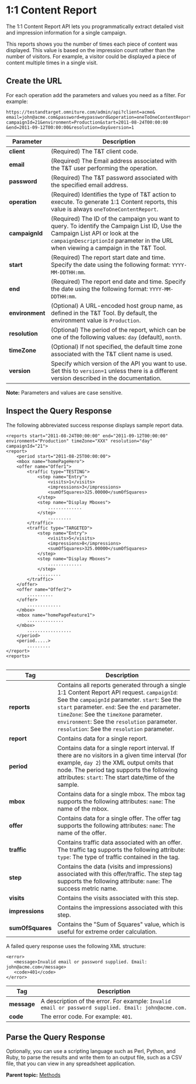 # 1:1 Content Report

The 1:1 Content Report API lets you programmatically extract detailed visit and impression information for a single campaign.

This reports shows you the number of times each piece of content was displayed. This value is based on the impression count rather than the number of visitors. For example, a visitor could be displayed a piece of content multiple times in a single visit.

## Create the URL

For each operation add the parameters and values you need as a filter. For example:

```
https://testandtarget.omniture.com/admin/api?client=acme&​email=john@acme.com&password=mypassword&operation=oneToOneContentReport&​campaignId=21&environment=Production&start=2011-08-24T00:00:00​&end=2011-09-12T00:00:00&resolution=day&version=1
```

| Parameter | Description |
|-------------|---------------|
|**client** | \(Required\) The T&T client code. |
| **email** | \(Required\) The Email address associated with the T&T user performing the operation. |
| **password** | \(Required\) The T&T password associated with the specified email address. |
|**operation** | \(Required\) Identifies the type of T&T action to execute. To generate 1:1 Content reports, this value is always `oneToOneContentReport`. |
| **campaignId** | \(Required\) The ID of the campaign you want to query. To identify the Campaign List ID, Use the Campaign List API or look at the `campaignDescriptionId` parameter in the URL when viewing a campaign in the T&T Tool. |
| **start** | \(Required\) The report start date and time. Specify the date using the following format: `YYYY-MM-DDTHH:mm`. |
| **end** | \(Required\) The report end date and time. Specify the date using the following format: `YYYY-MM-DDTHH:mm`. |
| **environment** | \(Optional\) A URL-encoded host group name, as defined in the T&T Tool. By default, the environment value is `Production`. |
| **resolution** | \(Optional\) The period of the report, which can be one of the following values: `day` \(default\), `month`. |
| **timeZone** | \(Optional\) If not specified, the default time zone associated with the T&T client name is used. |
|**version** | Specify which version of the API you want to use. Set this to `version=1` unless there is a different version described in the documentation. |

**Note:** Parameters and values are case sensitive.

## Inspect the Query Response

The following abbreviated success response displays sample report data.

```
<reports start="2011-08-24T00:00:00" end="2011-09-12T00:00:00" environment="Production" timeZone="XXX" resolution="day" campaignId="21">
<report>
    <period start="2011-08-25T00:00:00">
    <mbox name="homePageHero">
    <offer name="Offer1">
        <traffic type="TESTING">
            <step name="Entry">
                <visits>1</visits>
                <impressions>3</impressions>
                <sumOfSquares>325.00000</sumOfSquares>
            </step>
            <step name="Display Mboxes">
                .............
            </step>
                .........
        </traffic>
        <traffic type="TARGETED">
            <step name="Entry">
                <visits>5</visits>
                <impressions>8</impressions>
                <sumOfSquares>325.00000</sumOfSquares>
            </step>
            <step name="Display Mboxes">
                .............
            </step>
            .........
        </traffic>
    </offer>
    <offer name="Offer2">
        ..........
    </offer>
        .............
    </mbox>
    <mbox name="homePageFeature1">
        ..............
    </mbox>
        .................
    </period>
    <period.....>
        .........
</report>
<reports>


```

| Tag | Description |
|-------|---------------|
|**reports** | Contains all reports generated through a single 1:1 Content Report API request. `campaignId`: See the `campaignId` parameter. `start`: See the `start` parameter. `end`: See the `end` parameter. `timeZone`: See the `timeXone` parameter. `environment`: See the `resolution` parameter. `resolution`: See the `resolution` parameter. |
| **report** | Contains data for a single report. |
| **period** | Contains data for a single report interval. If there are no visitors in a given time interval \(for example, `day 2`\) the XML output omits that node. The period tag supports the following attributes: `start`: The start date/time of the sample. |
|**mbox** | Contains data for a single mbox. The mbox tag supports the following attributes: `name`: The name of the mbox. |
|**offer** | Contains data for a single offer. The offer tag supports the following attributes: `name`: The name of the offer. |
| **traffic** | Contains traffic data associated with an offer. The traffic tag supports the following attribute:  `type`: The type of traffic contained in the tag. |
| **step** | Contains the data \(visits and impressions\) associated with this offer/traffic. The step tag supports the following attribute: `name`: The success metric name. |
|**visits** | Contains the visits associated with this step. |
| **impressions** | Contains the impressions associated with this step. |
|**sumOfSquares** | Contains the "Sum of Squares" value, which is useful for extreme order calculation. |

A failed query response uses the following XML structure:

```
<error>
   <message>Invalid email or password supplied. Email: john@acme.com</message>
   <code>401</code>
</error>
```

| Tag | Description |
|-------|---------------|
|**message** | A description of the error. For example: ```Invalid email or password supplied. Email: john@acme.com.``` |
| **code** | The error code. For example: `401`. |

## Parse the Query Response

Optionally, you can use a scripting language such as Perl, Python, and Ruby, to parse the results and write them to an output file, such as a CSV file, that you can view in any spreadsheet application.

**Parent topic:** [Methods](../campaign_state/r_Test_and_Target_API_Sample_Code.md)

